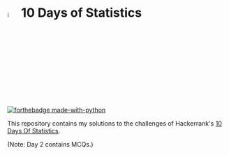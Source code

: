 # <a href="https://www.hackerrank.com/psychoprg357/"><img src = "https://upload.wikimedia.org/wikipedia/commons/4/40/HackerRank_Icon-1000px.png" alt= "my profile" width= "5%" height ="auto" /></a> 10 Days of Statistics

[![forthebadge made-with-python](http://ForTheBadge.com/images/badges/made-with-python.svg)](https://www.python.org/)

This repository contains my solutions to the challenges of Hackerrank's [10 Days Of Statistics](https://www.hackerrank.com/domains/tutorials/10-days-of-statistics).

(Note: Day 2 contains MCQs.)
